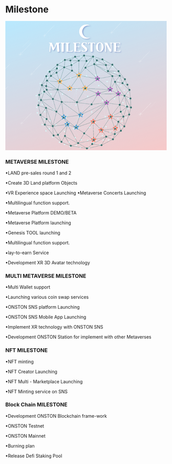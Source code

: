# Milestone

![](<../.gitbook/assets/image (5) (1).png>)

### METAVERSE MILESTONE&#x20;

•LAND pre-sales round 1 and 2&#x20;

•Create 3D Land platform Objects&#x20;

•VR Experience space Launching •Metaverse Concerts Launching&#x20;

•Multilingual function support.&#x20;

•Metaverse Platform DEMO/BETA&#x20;

•Metaverse Platform launching&#x20;

•Genesis TOOL launching&#x20;

•Multilingual function support.

&#x20;•lay-to-earn Service

&#x20;•Development XR 3D Avatar technology

### MULTI METAVERSE MILESTONE

•Multi Wallet support&#x20;

•Launching various coin swap services&#x20;

•ONSTON SNS platform Launching&#x20;

•ONSTON SNS Mobile App Launching&#x20;

•Implement XR technology with ONSTON SNS&#x20;

•Development ONSTON Station for implement with other Metaverses



### NFT MILESTONE&#x20;

•NFT minting&#x20;

•NFT Creator Launching&#x20;

•NFT Multi - Marketplace Launching

•NFT Minting service on SNS

### Block Chain MILESTONE

•Development ONSTON Blockchain frame-work&#x20;

•ONSTON Testnet&#x20;

•ONSTON Mainnet&#x20;

•Burning plan&#x20;

•Release Defi Staking Pool


